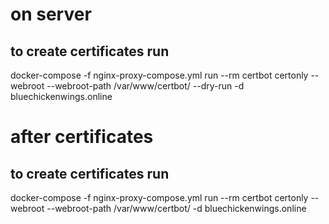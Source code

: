 # on server
  ## to create certificates run
  docker-compose -f nginx-proxy-compose.yml run --rm  certbot certonly --webroot --webroot-path /var/www/certbot/ --dry-run -d bluechickenwings.online

# after certificates
  ## to create certificates run
  docker-compose -f nginx-proxy-compose.yml run --rm  certbot certonly --webroot --webroot-path /var/www/certbot/ -d bluechickenwings.online